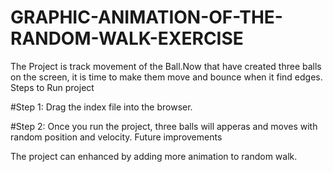 # GRAPHIC-ANIMATION-OF-THE-RANDOM-WALK-EXERCISE
The Project is track movement of the Ball.Now that have created three balls on the screen, it is time to make them move and bounce when it find edges.
Steps to Run project

#Step 1:
Drag the index file into the browser.

#Step 2: 
Once you run the project, three balls will apperas and moves with random position and velocity.
Future improvements

The project can enhanced by adding more animation to random walk.
